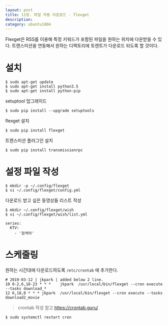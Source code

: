 ```yaml
---
layout: post
title: 11장. 파일 자동 다운로드 - flexget
description:
category: ubuntu1804
---
```


Flexget은 RSS를 이용해 특정 키워드가 포함된 파일을 원하는 위치에 다운받을 수 있다. 트랜스미션을 연동해서 원하는 디렉토리에 토렌트가 다운로드 되도록 할 것이다.

# 설치

```
$ sudo apt-get update
$ sudo apt-get install python3.5
$ sudo apt-get install python-pip
```

setuptool 업그레이드

```
$ sudo pip install --upgrade setuptools
```

flexget 설치

```
$ sudo pip install flexget
```

트랜스미션 플러그인 설치

```
$ sudo pip install transmissionrpc
```

# 설정 파일 작성

```
$ mkdir -p ~/.config/flexget
$ vi ~/.config/flexget/config.yml
```

<script src="https://gist.github.com/jkpark/a7ea87a3e18a506ec55d1fe1805fb5ff.js"></script>

다운로드 받고 싶은 동영상들 리스트 작성

```
$ mkdir ~/.config/flexget/wish
$ vi ~/.config/flexget/wish/list.yml
```

```
series:
  KTV:
    - '검색어'
```

# 스케줄링

원하는 시간대에 다운로드하도록 `/etc/crontab` 에 추가한다.

```
# 2019-03-12 | jkpark | added below 2 line.
10 0-2,6,18-23 * * *    jkpark  /usr/local/bin/flexget --cron execute --tasks download_*
12 6,18,0 * * * jkpark  /usr/local/bin/flexget --cron execute --tasks download2_movie
```

> crontab 작성 참고 https://crontab.guru/

```
$ sudo systemctl restart cron
```